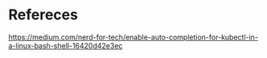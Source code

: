 # Refereces
https://medium.com/nerd-for-tech/enable-auto-completion-for-kubectl-in-a-linux-bash-shell-16420d42e3ec
